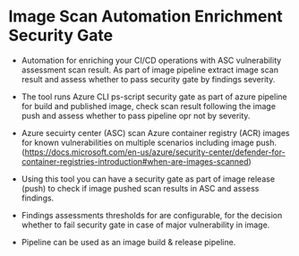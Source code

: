 
# Image Scan Automation Enrichment Security Gate

- Automation for enriching your CI/CD operations with  ASC vulnerability assessment scan result.
  As part of image pipeline extract image scan result and assess whether to pass security gate by findings severity.
  
- The tool runs Azure CLI ps-script security gate as part of azure pipeline for build and published image, check scan result following the image push and assess whether to pass pipeline opr not by severity.

- Azure secuirty center (ASC) scan Azure container registry (ACR) images for known vulnerabilities on multiple scenarios including image push. 
 (https://docs.microsoft.com/en-us/azure/security-center/defender-for-container-registries-introduction#when-are-images-scanned)
  
- Using this tool you can have a security gate as part of image release (push) to check if image pushed scan results in ASC and assess findings.
  
- Findings assessments thresholds for are configurable, for the decision whether to fail security gate in case of major vulnerability in image.

- Pipeline can be used as an image build & release pipeline. 